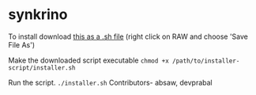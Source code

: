 # synkrino
To install download [this as a .sh file](https://github.com/devprabal/synkrino/blob/master/installer.sh) (right click on RAW and choose 'Save File As')

Make the downloaded script executable `chmod +x /path/to/installer-script/installer.sh`

Run the script. `./installer.sh`
Contributors-
absaw, devprabal
